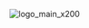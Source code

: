 
![logo_main_x200](https://github.com/Decapitares/pictures/assets/68168218/35e2c701-1968-4fa1-b94f-477b4ce06b77)
